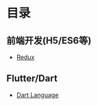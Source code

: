 # 目录

## 前端开发(H5/ES6等)

- [Redux](https://rockung.gitee.io/redux.html)

## Flutter/Dart

- [Dart Language](https://rockung.gitee.io/dart.html)
